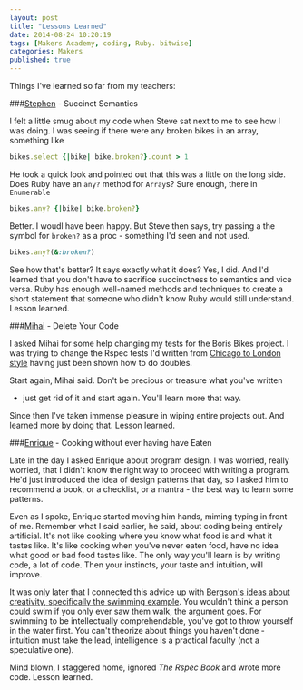 ```yaml
---
layout: post
title: "Lessons Learned"
date: 2014-08-24 10:20:19
tags: [Makers Academy, coding, Ruby. bitwise]
categories: Makers
published: true
---
```


Things I've learned so far from my teachers:

###[Stephen] - Succinct Semantics

I felt a little smug about my code when Steve sat next to me to see how I was
doing. I was seeing if there were any broken bikes in an array, something like

```ruby
bikes.select {|bike| bike.broken?}.count > 1
```

He took a quick look and pointed out that this was a little on the long side.
Does Ruby have an `any?` method for `Array`s? Sure enough, there in `Enumerable`

```ruby
bikes.any? {|bike| bike.broken?}
```

Better. I woudl have been happy. But Steve then says, try passing a the symbol
for `broken?` as a proc - something I'd seen and not used.

```ruby
bikes.any?(&:broken?)
```

See how that's better? It says exactly what it does? Yes, I did. And I'd learned
that you don't have to sacrifice succinctness to semantics and vice versa. Ruby
has enough well-named methods and techniques to create a short statement that
someone who didn't know Ruby would still understand. Lesson learned.


###[Mihai] - Delete Your Code

I asked Mihai for some help changing my tests for the Boris Bikes project. I was
trying to change the Rspec tests I'd written from [Chicago to London
style][ChiLon] having just been shown how to do doubles.

Start again, Mihai said. Don't be precious or treasure what you've written
- just get rid of it and start again. You'll learn more that way.

Since then I've taken immense pleasure in wiping entire projects out. And
learned more by doing that. Lesson learned.

###[Enrique] - Cooking without ever having have Eaten

Late in the day I asked Enrique about program design. I was worried, really
worried, that I didn't know the right way to proceed with writing a program.
He'd just introduced the idea of design patterns that day, so I asked him to
recommend a book, or a checklist, or a mantra - the best way to learn some
patterns.

Even as I spoke, Enrique started moving him hands, miming typing in front of me.
Remember what I said earlier, he said, about coding being entirely artificial.
It's not like cooking where you know what food is and what it tastes like. It's
like cooking when you've never eaten food, have no idea what good or bad food
tastes like. The only way you'll learn is by writing code, a lot of code. Then
your instincts, your taste and intuition, will improve.

It was only later that I connected this advice up with [Bergson's ideas about
creativity, specifically the swimming example][Bergson_swim]. You wouldn't think
a person could swim if you only ever saw them walk, the argument goes. For
swimming to be intellectually comprehendable, you've got to throw yourself in
the water first. You can't theorize about things you haven't done - intuition
must take the lead, intelligence is a practical faculty (not a speculative one).

Mind blown, I staggered home, ignored *The Rspec Book* and wrote more code.
Lesson learned.

[MA]: http://www.makersacademy.com/
[Enrique]: https://twitter.com/ecomba
[Stephen]: https://twitter.com/Stephen_lloyd
[Mihai]: https://twitter.com/liviu_23
[Alex]: https://twitter.com/alexpeattie
[ChiLon]: http://programmers.stackexchange.com/questions/123627/what-are-the-london-and-chicago-schools-of-tdd
[Bergson_swim]: http://en.wikipedia.org/wiki/Henri_Bergson#Creativity
